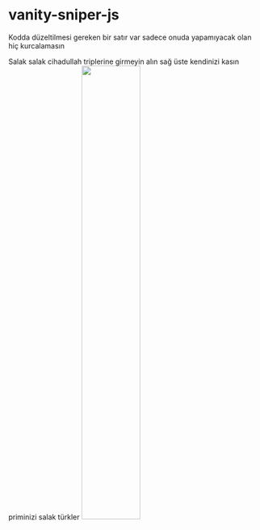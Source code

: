 # vanity-sniper-js
Kodda düzeltilmesi gereken bir satır var sadece onuda yapamıyacak olan hiç kurcalamasın

Salak salak cihadullah triplerine girmeyin alın sağ üste kendinizi kasın priminizi salak türkler
    <a href="https://discord.com/users/1240674682819055616">
    <img src="https://lanyard.cnrad.dev/api/1240674682819055616?bg=bb2c71&idleMessage=I%20never%20lose.%20I%20either%20win%20or%20learn&borderRadius=20px&showDisplayName=true&hideDecoration=true&animatedDecoration=true&animated=true&hideClan=true&hideBadges=false&hideActivity=false&theme=light&hideSpotify=true&hideStatus=true" width="48%">
  </a>
</p>
